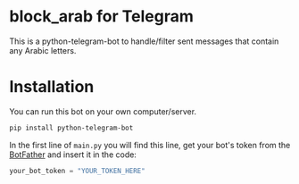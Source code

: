 # block_arab for Telegram
This is a python-telegram-bot to handle/filter sent messages that contain any Arabic letters.

# Installation

You can run this bot on your own computer/server. 

```bash
pip install python-telegram-bot
```

In the first line of `main.py` you will find this line, get your bot's token from the [BotFather](https://telegram.me/botfather) and insert it in the code:

```python
your_bot_token = "YOUR_TOKEN_HERE"
```
